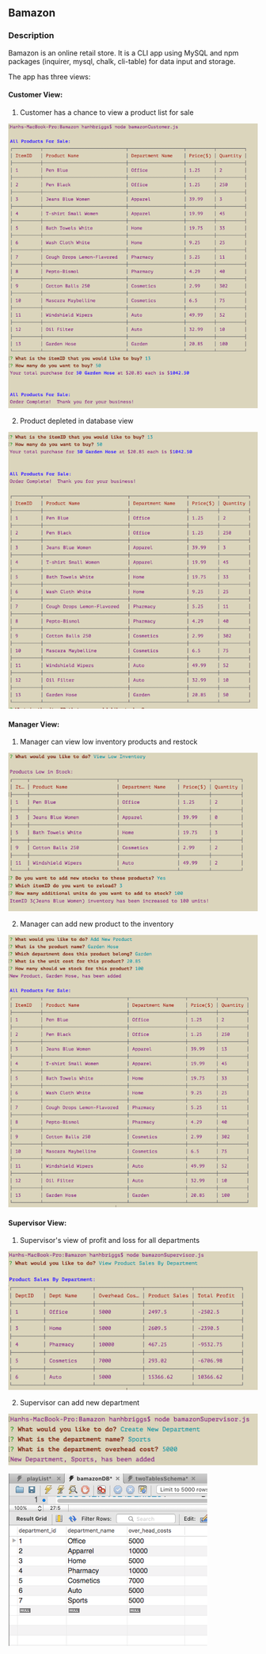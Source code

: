 ## Bamazon

### Description
Bamazon is an online retail store.  It is a CLI app using MySQL and npm packages (inquirer, mysql, chalk, cli-table) for data input and storage.  

The app has three views:

#### Customer View:
1. Customer has a chance to view a product list for sale 

![Customer View of Product List and Purchase](/images/productpurchase_Customer.png)


2. Product depleted in database view

![Depleted Stock After Customer Purchase](/images/productdeplete_Customer.png)


#### Manager View:
1. Manager can view low inventory products and restock

![Low Inventory and Restock](/images/lowinventory_addinventory_Manager.png)

2. Manager can add new product to the inventory

![Add New Product](/images/addnewproduct_Manager.png)

#### Supervisor View:
1. Supervisor's view of profit and loss for all departments

![Profit and Loss](/images/profit_loss_Supervisor.png)

2. Supervisor can add new department

![Add New Department](/images/addnewdept_Supervisor.png)

![Add New Department DB view](/images/addnewdept_db_Supervisor.png)